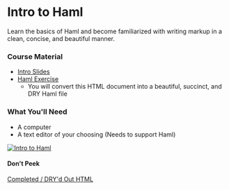 # Intro to Haml

Learn the basics of Haml and become familiarized with writing markup in a clean, concise, and beautiful manner.

### Course Material
* [Intro Slides](http://tgaeta.github.io/intro-to-haml/#/)
* [Haml Exercise](http://codepen.io/tgaeta/pen/avMLbY)
  * You will convert this HTML document into a beautiful, succinct, and DRY Haml file

### What You'll Need
* A computer
* A text editor of your choosing (Needs to support Haml)

[![Intro to Haml](http://i.imgur.com/PiNgnJn.png)](http://tgaeta.github.io/intro-to-haml/#/)

#### Don't Peek
[Completed / DRY'd Out HTML](http://codepen.io/tgaeta/pen/ZbPJgK)
